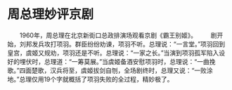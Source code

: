 # 周总理妙评京剧
　　1960年，周总理在北京新街口总政排演场观看京剧《霸王别姬》。 
　　剧开始，刘邦发兵攻打项羽。群臣纷纷劝谏，项羽不听。总理说：“一言堂。”项羽回到皇宫，虞姬又规劝，项羽还是不听。总理说：“一家之长。”当演到项羽孤军陷入设好的埋伏时，总理道：“一筹莫展。”当虞姬备酒安慰项羽时，总理说：“一曲挽歌。”四面楚歌，汉兵将至，虞姬拔剑自刎，全场剧终时，总理又说：“一败涂地。”总理仅用19个字就概括了项羽失败的全过程，精妙极了。
 